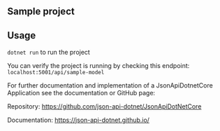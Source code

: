 ## Sample project

## Usage
`dotnet run` to run the project

You can verify the project is running by checking this endpoint:
`localhost:5001/api/sample-model`

For further documentation and implementation of a JsonApiDotnetCore Application see the documentation or GitHub page:

Repository: https://github.com/json-api-dotnet/JsonApiDotNetCore

Documentation: https://json-api-dotnet.github.io/